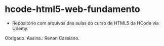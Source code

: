 # hcode-html5-web-fundamento

* Repositório com arquivos das aulas  do curso de HTML5 da HCode via  Udemy.

Obrigado.
Assina.: Renan Cassiano.

<!-- Rocketseat: https://app.rocketseat.com.br/me/rc4ss14n -->